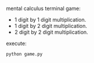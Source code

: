 mental calculus terminal game:
- 1 digit by 1 digit multiplication.
- 1 digit by 2 digit multiplication.
- 2 digit by 2 digit multiplication.

execute:
```sh
python game.py
```